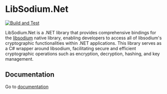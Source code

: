 # LibSodium.Net


[![Build and Test](https://github.com/libSodium-net/LibSodium.Net/actions/workflows/build-and-test.yml/badge.svg)](https://github.com/jesuslpm/Na.Core/actions/workflows/build-and-test.yml)


LibSodium.Net is a .NET library that provides comprehensive bindings for the [libsodium](https://doc.libsodium.org/) native library, 
enabling developers to access all of libsodium's cryptographic functionalities within .NET applications. 
This library serves as a C# wrapper around libsodium, facilitating secure and efficient cryptographic operations 
such as encryption, decryption, hashing, and key management.

## Documentation

Go to [documentation](https://libsodium.net/)



